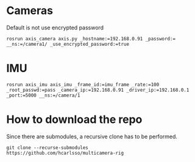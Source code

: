 # Cameras

Default is not use encrypted password

    rosrun axis_camera axis.py _hostname:=192.168.0.91 _password:= __ns:=/camera1/ _use_encrypted_password:=true

# IMU

    rosrun axis_imu axis_imu _frame_id:=imu_frame _rate:=100 _root_passwd:=pass _camera_ip:=192.168.0.91 _driver_ip:=192.168.0.1 _port:=5000 __ns:=/camera/1


# How to download the repo

Since there are submodules, a recursive clone has to be performed.

    git clone --recurse-submodules https://github.com/hcarlsso/multicamera-rig
